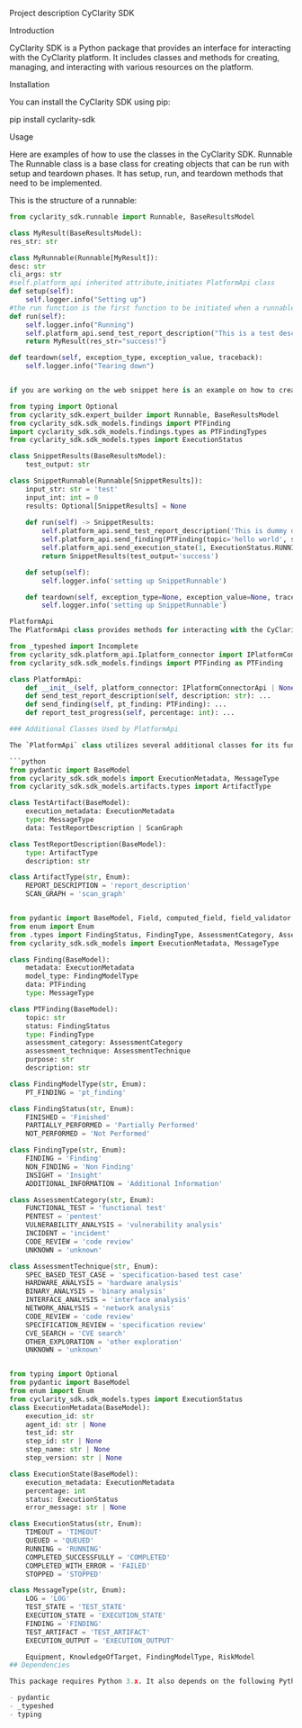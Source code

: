 Project description
CyClarity SDK

Introduction

CyClarity SDK is a Python package that provides an interface for interacting with the CyClarity platform. It includes classes and methods for creating, managing, and interacting with various resources on the platform.

Installation

You can install the CyClarity SDK using pip:

pip install cyclarity-sdk

Usage

Here are examples of how to use the classes in the CyClarity SDK. Runnable The Runnable class is a base class for creating objects that can be run with setup and teardown phases. It has setup, run, and teardown methods that need to be implemented. 

This is the structure of a runnable:
```python
from cyclarity_sdk.runnable import Runnable, BaseResultsModel

class MyResult(BaseResultsModel):
res_str: str

class MyRunnable(Runnable[MyResult]):
desc: str
cli_args: str
#self.platform_api inherited attribute,initiates PlatformApi class
def setup(self):  
    self.logger.info("Setting up")  
#the run function is the first function to be initiated when a runnable is executed.
def run(self):  
    self.logger.info("Running")  
    self.platform_api.send_test_report_description("This is a test description")  
    return MyResult(res_str="success!")  

def teardown(self, exception_type, exception_value, traceback):  
    self.logger.info("Tearing down")  


if you are working on the web snippet here is an example on how to create a runnable:

from typing import Optional
from cyclarity_sdk.expert_builder import Runnable, BaseResultsModel
from cyclarity_sdk.sdk_models.findings import PTFinding
import cyclarity_sdk.sdk_models.findings.types as PTFindingTypes
from cyclarity_sdk.sdk_models.types import ExecutionStatus

class SnippetResults(BaseResultsModel):
    test_output: str

class SnippetRunnable(Runnable[SnippetResults]):
    input_str: str = 'test'
    input_int: int = 0
    results: Optional[SnippetResults] = None
     
    def run(self) -> SnippetResults:
        self.platform_api.send_test_report_description('This is dummy description for test')
        self.platform_api.send_finding(PTFinding(topic='hello world', status=PTFindingTypes.FindingStatus.FINISHED, type=PTFindingTypes.FindingType.FINDING, assessment_category=PTFindingTypes.AssessmentCategory.FUNCTIONAL_TEST, assessment_technique=PTFindingTypes.AssessmentTechnique.OTHER_EXPLORATION, purpose='Snippet example', description='This is an example snippet on how to user platform_api'))
        self.platform_api.send_execution_state(1, ExecutionStatus.RUNNING)
        return SnippetResults(test_output='success')

    def setup(self):
        self.logger.info('setting up SnippetRunnable')

    def teardown(self, exception_type=None, exception_value=None, traceback=None):
        self.logger.info('setting up SnippetRunnable')

PlatformApi
The PlatformApi class provides methods for interacting with the CyClarity platform. It is used within a Runnable instance through the self.platform_api attribute.

from _typeshed import Incomplete
from cyclarity_sdk.platform_api.Iplatform_connector import IPlatformConnectorApi as IPlatformConnectorApi
from cyclarity_sdk.sdk_models.findings import PTFinding as PTFinding

class PlatformApi:
    def __init__(self, platform_connector: IPlatformConnectorApi | None = None) -> None: ...
    def send_test_report_description(self, description: str): ...
    def send_finding(self, pt_finding: PTFinding): ...
    def report_test_progress(self, percentage: int): ...

### Additional Classes Used by PlatformApi

The `PlatformApi` class utilizes several additional classes for its functionality, which are imported from various modules. Here are these classes along with their definitions:

```python
from pydantic import BaseModel
from cyclarity_sdk.sdk_models import ExecutionMetadata, MessageType
from cyclarity_sdk.sdk_models.artifacts.types import ArtifactType

class TestArtifact(BaseModel):
    execution_metadata: ExecutionMetadata
    type: MessageType
    data: TestReportDescription | ScanGraph

class TestReportDescription(BaseModel):
    type: ArtifactType
    description: str

class ArtifactType(str, Enum):
    REPORT_DESCRIPTION = 'report_description'
    SCAN_GRAPH = 'scan_graph'


from pydantic import BaseModel, Field, computed_field, field_validator
from enum import Enum
from .types import FindingStatus, FindingType, AssessmentCategory, AssessmentTechnique,FindingModelType
from cyclarity_sdk.sdk_models import ExecutionMetadata, MessageType

class Finding(BaseModel):
    metadata: ExecutionMetadata
    model_type: FindingModelType
    data: PTFinding
    type: MessageType

class PTFinding(BaseModel):
    topic: str
    status: FindingStatus
    type: FindingType
    assessment_category: AssessmentCategory
    assessment_technique: AssessmentTechnique
    purpose: str
    description: str

class FindingModelType(str, Enum):
    PT_FINDING = 'pt_finding'

class FindingStatus(str, Enum):
    FINISHED = 'Finished'
    PARTIALLY_PERFORMED = 'Partially Performed'
    NOT_PERFORMED = 'Not Performed'

class FindingType(str, Enum):
    FINDING = 'Finding'
    NON_FINDING = 'Non Finding'
    INSIGHT = 'Insight'
    ADDITIONAL_INFORMATION = 'Additional Information'

class AssessmentCategory(str, Enum):
    FUNCTIONAL_TEST = 'functional test'
    PENTEST = 'pentest'
    VULNERABILITY_ANALYSIS = 'vulnerability analysis'
    INCIDENT = 'incident'
    CODE_REVIEW = 'code review'
    UNKNOWN = 'unknown'

class AssessmentTechnique(str, Enum):
    SPEC_BASED_TEST_CASE = 'specification-based test case'
    HARDWARE_ANALYSIS = 'hardware analysis'
    BINARY_ANALYSIS = 'binary analysis'
    INTERFACE_ANALYSIS = 'interface analysis'
    NETWORK_ANALYSIS = 'network analysis'
    CODE_REVIEW = 'code review'
    SPECIFICATION_REVIEW = 'specification review'
    CVE_SEARCH = 'CVE search'
    OTHER_EXPLORATION = 'other exploration'
    UNKNOWN = 'unknown'


from typing import Optional
from pydantic import BaseModel
from enum import Enum
from cyclarity_sdk.sdk_models.types import ExecutionStatus 
class ExecutionMetadata(BaseModel):
    execution_id: str
    agent_id: str | None
    test_id: str
    step_id: str | None
    step_name: str | None
    step_version: str | None

class ExecutionState(BaseModel):
    execution_metadata: ExecutionMetadata
    percentage: int
    status: ExecutionStatus
    error_message: str | None

class ExecutionStatus(str, Enum):
    TIMEOUT = 'TIMEOUT'
    QUEUED = 'QUEUED'
    RUNNING = 'RUNNING'
    COMPLETED_SUCCESSFULLY = 'COMPLETED'
    COMPLETED_WITH_ERROR = 'FAILED'
    STOPPED = 'STOPPED'

class MessageType(str, Enum):
    LOG = 'LOG'
    TEST_STATE = 'TEST_STATE'
    EXECUTION_STATE = 'EXECUTION_STATE'
    FINDING = 'FINDING'
    TEST_ARTIFACT = 'TEST_ARTIFACT'
    EXECUTION_OUTPUT = 'EXECUTION_OUTPUT'

    Equipment, KnowledgeOfTarget, FindingModelType, RiskModel
## Dependencies

This package requires Python 3.x. It also depends on the following Python libraries:

- pydantic
- _typeshed
- typing

